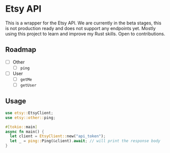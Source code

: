 # Etsy API
This is a wrapper for the Etsy API. We are currently in the beta stages, this is not production ready and does not support any endpoints yet. Mostly using this project to learn and improve my Rust skills. Open to contributions.

## Roadmap

- [ ] Other
  - [ ] `ping`
- [ ] User
  - [ ] `getMe`
  - [ ] `getUser`

## Usage

```rs
use etsy::EtsyClient;
use etsy::other::ping;

#[tokio::main]
async fn main() {
  let client = EtsyClient::new("api_token");
  let _ = ping::Ping(&client).await; // will print the response body  
}

```
